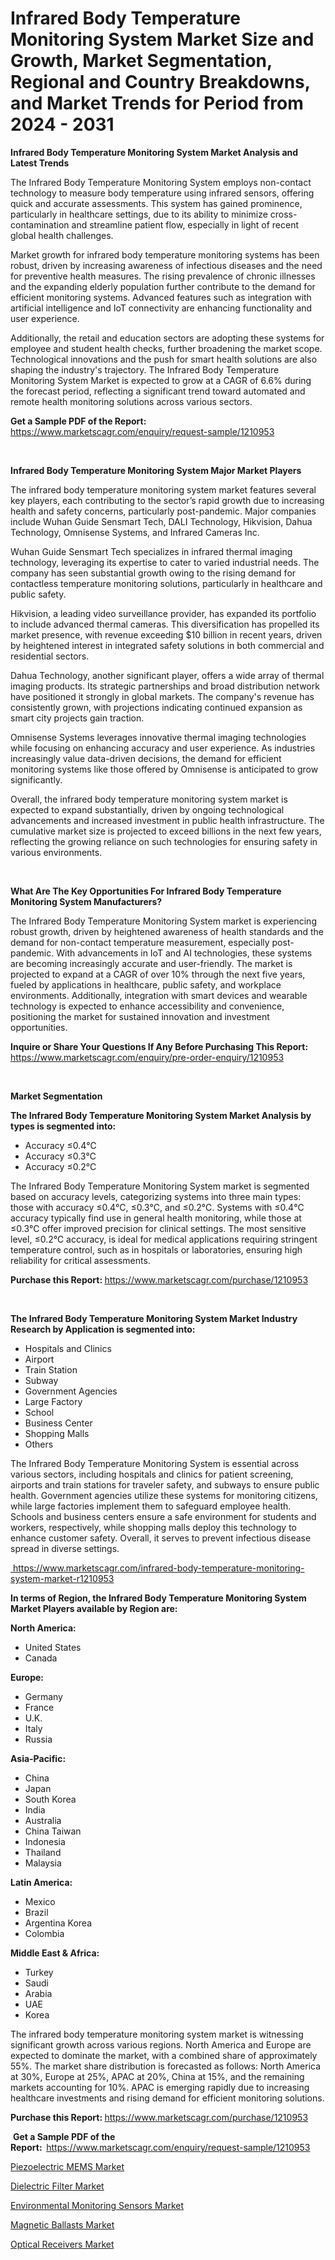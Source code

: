 <p><h1>Infrared Body Temperature Monitoring System Market Size and Growth, Market Segmentation, Regional and Country Breakdowns, and Market Trends for Period from 2024 -  2031</h1></p><p><strong>Infrared Body Temperature Monitoring System Market Analysis and Latest Trends</strong></p>
<p><p>The Infrared Body Temperature Monitoring System employs non-contact technology to measure body temperature using infrared sensors, offering quick and accurate assessments. This system has gained prominence, particularly in healthcare settings, due to its ability to minimize cross-contamination and streamline patient flow, especially in light of recent global health challenges.</p><p>Market growth for infrared body temperature monitoring systems has been robust, driven by increasing awareness of infectious diseases and the need for preventive health measures. The rising prevalence of chronic illnesses and the expanding elderly population further contribute to the demand for efficient monitoring systems. Advanced features such as integration with artificial intelligence and IoT connectivity are enhancing functionality and user experience.</p><p>Additionally, the retail and education sectors are adopting these systems for employee and student health checks, further broadening the market scope. Technological innovations and the push for smart health solutions are also shaping the industry's trajectory. The Infrared Body Temperature Monitoring System Market is expected to grow at a CAGR of 6.6% during the forecast period, reflecting a significant trend toward automated and remote health monitoring solutions across various sectors.</p></p>
<p><strong>Get a Sample PDF of the Report:&nbsp;</strong> <a href="https://www.marketscagr.com/enquiry/request-sample/1210953?utm_campaign=1285&utm_medium=2&utm_source=Github&utm_content=ia&utm_term=04102024&utm_id=infrared-body-temperature-monitoring-system">https://www.marketscagr.com/enquiry/request-sample/1210953</a></p>
<p>&nbsp;</p>
<p><strong>Infrared Body Temperature Monitoring System Major Market Players</strong></p>
<p><p>The infrared body temperature monitoring system market features several key players, each contributing to the sector’s rapid growth due to increasing health and safety concerns, particularly post-pandemic. Major companies include Wuhan Guide Sensmart Tech, DALI Technology, Hikvision, Dahua Technology, Omnisense Systems, and Infrared Cameras Inc.</p><p>Wuhan Guide Sensmart Tech specializes in infrared thermal imaging technology, leveraging its expertise to cater to varied industrial needs. The company has seen substantial growth owing to the rising demand for contactless temperature monitoring solutions, particularly in healthcare and public safety.</p><p>Hikvision, a leading video surveillance provider, has expanded its portfolio to include advanced thermal cameras. This diversification has propelled its market presence, with revenue exceeding $10 billion in recent years, driven by heightened interest in integrated safety solutions in both commercial and residential sectors.</p><p>Dahua Technology, another significant player, offers a wide array of thermal imaging products. Its strategic partnerships and broad distribution network have positioned it strongly in global markets. The company's revenue has consistently grown, with projections indicating continued expansion as smart city projects gain traction.</p><p>Omnisense Systems leverages innovative thermal imaging technologies while focusing on enhancing accuracy and user experience. As industries increasingly value data-driven decisions, the demand for efficient monitoring systems like those offered by Omnisense is anticipated to grow significantly.</p><p>Overall, the infrared body temperature monitoring system market is expected to expand substantially, driven by ongoing technological advancements and increased investment in public health infrastructure. The cumulative market size is projected to exceed billions in the next few years, reflecting the growing reliance on such technologies for ensuring safety in various environments.</p></p>
<p>&nbsp;</p>
<p><strong>What Are The Key Opportunities For Infrared Body Temperature Monitoring System Manufacturers?</strong></p>
<p><p>The Infrared Body Temperature Monitoring System market is experiencing robust growth, driven by heightened awareness of health standards and the demand for non-contact temperature measurement, especially post-pandemic. With advancements in IoT and AI technologies, these systems are becoming increasingly accurate and user-friendly. The market is projected to expand at a CAGR of over 10% through the next five years, fueled by applications in healthcare, public safety, and workplace environments. Additionally, integration with smart devices and wearable technology is expected to enhance accessibility and convenience, positioning the market for sustained innovation and investment opportunities.</p></p>
<p><strong>Inquire or Share Your Questions If Any Before Purchasing This Report:</strong> <a href="https://www.marketscagr.com/enquiry/pre-order-enquiry/1210953?utm_campaign=1285&utm_medium=2&utm_source=Github&utm_content=ia&utm_term=04102024&utm_id=infrared-body-temperature-monitoring-system">https://www.marketscagr.com/enquiry/pre-order-enquiry/1210953</a></p>
<p>&nbsp;</p>
<p><strong>Market Segmentation</strong></p>
<p><strong>The Infrared Body Temperature Monitoring System Market Analysis by types is segmented into:</strong></p>
<p><ul><li>Accuracy ≤0.4℃</li><li>Accuracy ≤0.3℃</li><li>Accuracy ≤0.2℃</li></ul></p>
<p><p>The Infrared Body Temperature Monitoring System market is segmented based on accuracy levels, categorizing systems into three main types: those with accuracy ≤0.4℃, ≤0.3℃, and ≤0.2℃. Systems with ≤0.4℃ accuracy typically find use in general health monitoring, while those at ≤0.3℃ offer improved precision for clinical settings. The most sensitive level, ≤0.2℃ accuracy, is ideal for medical applications requiring stringent temperature control, such as in hospitals or laboratories, ensuring high reliability for critical assessments.</p></p>
<p><strong>Purchase this Report:&nbsp;</strong><a href="https://www.marketscagr.com/purchase/1210953?utm_campaign=1285&utm_medium=2&utm_source=Github&utm_content=ia&utm_term=04102024&utm_id=infrared-body-temperature-monitoring-system">https://www.marketscagr.com/purchase/1210953</a></p>
<p>&nbsp;</p>
<p><strong>The Infrared Body Temperature Monitoring System Market Industry Research by Application is segmented into:</strong></p>
<p><ul><li>Hospitals and Clinics</li><li>Airport</li><li>Train Station</li><li>Subway</li><li>Government Agencies</li><li>Large Factory</li><li>School</li><li>Business Center</li><li>Shopping Malls</li><li>Others</li></ul></p>
<p><p>The Infrared Body Temperature Monitoring System is essential across various sectors, including hospitals and clinics for patient screening, airports and train stations for traveler safety, and subways to ensure public health. Government agencies utilize these systems for monitoring citizens, while large factories implement them to safeguard employee health. Schools and business centers ensure a safe environment for students and workers, respectively, while shopping malls deploy this technology to enhance customer safety. Overall, it serves to prevent infectious disease spread in diverse settings.</p></p>
<p><a href="https://www.marketscagr.com/infrared-body-temperature-monitoring-system-market-r1210953?utm_campaign=1285&utm_medium=2&utm_source=Github&utm_content=ia&utm_term=04102024&utm_id=infrared-body-temperature-monitoring-system">&nbsp;https://www.marketscagr.com/infrared-body-temperature-monitoring-system-market-r1210953</a></p>
<p><strong>In terms of Region, the Infrared Body Temperature Monitoring System Market Players available by Region are:</strong></p>
<p>
    <p> <strong> North America: </strong>
        <ul>
            <li>United States</li>
            <li>Canada</li>
        </ul>
        </p> 
    <p> <strong> Europe: </strong>
        <ul>
            <li>Germany</li>
            <li>France</li>
            <li>U.K.</li>
            <li>Italy</li>
            <li>Russia</li>
        </ul>
        </p> 
    <p> <strong> Asia-Pacific: </strong>
        <ul>
            <li>China</li>
            <li>Japan</li>
            <li>South Korea</li>
            <li>India</li>
            <li>Australia</li>
            <li>China Taiwan</li>
            <li>Indonesia</li>
            <li>Thailand</li>
            <li>Malaysia</li>
        </ul>
        </p> 
    <p> <strong> Latin America: </strong>
        <ul>
            <li>Mexico</li>
            <li>Brazil</li>
            <li>Argentina Korea</li>
            <li>Colombia</li>
        </ul>
        </p> 
    <p> <strong> Middle East & Africa: </strong>
        <ul>
            <li>Turkey</li>
            <li>Saudi</li>
            <li>Arabia</li>
            <li>UAE</li>
            <li>Korea</li>
        </ul>
    </p>
    </p>
<p><p>The infrared body temperature monitoring system market is witnessing significant growth across various regions. North America and Europe are expected to dominate the market, with a combined share of approximately 55%. The market share distribution is forecasted as follows: North America at 30%, Europe at 25%, APAC at 20%, China at 15%, and the remaining markets accounting for 10%. APAC is emerging rapidly due to increasing healthcare investments and rising demand for efficient monitoring solutions.</p></p>
<p><strong>Purchase this Report: </strong><a href="https://www.marketscagr.com/purchase/1210953?utm_campaign=1285&utm_medium=2&utm_source=Github&utm_content=ia&utm_term=04102024&utm_id=infrared-body-temperature-monitoring-system">https://www.marketscagr.com/purchase/1210953</a></p>
<p>&nbsp;<strong>Get a Sample PDF of the Report:&nbsp;&nbsp;</strong><a href="https://www.marketscagr.com/enquiry/request-sample/1210953?utm_campaign=1285&utm_medium=2&utm_source=Github&utm_content=ia&utm_term=04102024&utm_id=infrared-body-temperature-monitoring-system">https://www.marketscagr.com/enquiry/request-sample/1210953</a></p>
<p><strong></strong></p>
<p><p><a href="https://www.linkedin.com/pulse/investment-opportunities-piezoelectric-mems-sector-risk-ujy5e?utm_campaign=1285&utm_medium=2&utm_source=Github&utm_content=ia&utm_term=04102024&utm_id=infrared-body-temperature-monitoring-system">Piezoelectric MEMS Market</a></p><p><a href="https://www.linkedin.com/pulse/exploring-dielectric-filter-market-dynamics-revenue-analysis-nqlwe?utm_campaign=1285&utm_medium=2&utm_source=Github&utm_content=ia&utm_term=04102024&utm_id=infrared-body-temperature-monitoring-system">Dielectric Filter Market</a></p><p><a href="https://www.linkedin.com/pulse/market-dynamics-future-trends-global-environmental-monitoring-flyse?utm_campaign=1285&utm_medium=2&utm_source=Github&utm_content=ia&utm_term=04102024&utm_id=infrared-body-temperature-monitoring-system">Environmental Monitoring Sensors Market</a></p><p><a href="https://www.linkedin.com/pulse/magnetic-ballasts-market-size-growth-industry-analysis-zfqye?utm_campaign=1285&utm_medium=2&utm_source=Github&utm_content=ia&utm_term=04102024&utm_id=infrared-body-temperature-monitoring-system">Magnetic Ballasts Market</a></p><p><a href="https://www.linkedin.com/pulse/global-optical-receivers-market-analysis-key-trends-future-4on2e?utm_campaign=1285&utm_medium=2&utm_source=Github&utm_content=ia&utm_term=04102024&utm_id=infrared-body-temperature-monitoring-system">Optical Receivers Market</a></p></p>